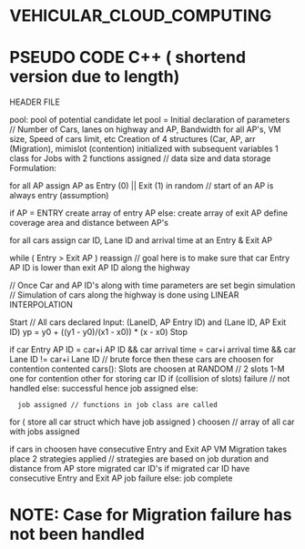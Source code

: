 # VEHICULAR_CLOUD_COMPUTING

# PSEUDO CODE C++ ( shortend version due to length) 

<Begin>

HEADER FILE

pool: pool of potential candidate
let pool = Initial declaration of parameters // Number of Cars, lanes on highway and AP, Bandwidth for all AP's, VM size, Speed of cars limit, etc
Creation of 4 structures  (Car, AP, arr (Migration), mimislot (contention) initialized with subsequent variables
1 class for Jobs with 2 functions assigned //  data size and data storage 
Formulation:

<Main>

for all AP 
    assign AP as Entry (0) || Exit (1) in random // start of an AP is always entry (assumption)

if  AP = ENTRY 
    create array of entry AP
else:
    create array of exit AP
define coverage area and distance between AP's


for all cars 
     assign car ID, Lane ID and arrival time at an Entry & Exit AP
     
 while ( Entry > Exit AP )
     reassign // goal here is to make sure that car Entry AP ID  is lower than exit  AP ID along the highway
  
  
 // Once Car and AP ID's along with time  parameters are set begin simulation
 // Simulation of cars along the highway is done using LINEAR INTERPOLATION
 
 Start // All cars declared
 Input: (LaneID, AP Entry ID) and (Lane ID, AP Exit  ID)
 yp = y0 + ((y1 - y0)/(x1 - x0)) * (x - x0)
 Stop
 
 
 if car Entry AP ID = car+i  AP ID && car arrival time = car+i arrival time && car Lane ID != car+i Lane ID // brute force
             then these cars are choosen for contention
                      contented cars():
                             Slots are choosen at RANDOM // 2 slots 1-M one for contention  other for storing  car ID
                             if (collision of slots)
                                failure // not handled
                              else:
                                 successful hence job assigned 
  else:
       
      job assigned // functions in job class are called
              
  for ( store all car struct which have job assigned )
        choosen // array of all car with jobs  assigned
  
  if cars in choosen have consecutive Entry and Exit AP
             VM  Migration takes place
                 2 strategies applied // strategies are based on  job duration and distance from AP
                 store  migrated car ID's
                 if migrated car ID have consecutive Entry and Exit AP
                      job failure
  else:
              job  complete
              
  
  # NOTE: Case for Migration failure has not been handled 


   





